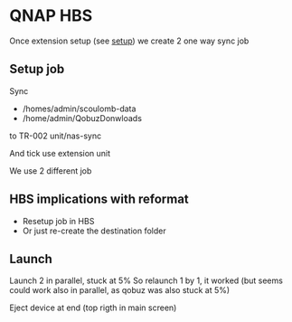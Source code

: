 # QNAP HBS

Once extension setup (see [setup](./extension-setup.md)) we create 2 one way sync job

## Setup job

Sync 
- /homes/admin/scoulomb-data
- /home/admin/QobuzDonwloads 

to TR-002 unit/nas-sync 

And tick use extension unit


We use 2 different job 
<!--ccl -->
<!-- format worked as pop up and timestmap in qfile-->


##  HBS implications with reformat


- Resetup job in HBS
- Or just re-create the destination folder


## Launch 

Launch 2 in parallel, stuck at 5%
So relaunch 1 by 1, it worked (but seems could work also in parallel, as qobuz was also stuck at 5%)

Eject device at end (top rigth in main screen)

<!-- ccl ok -->